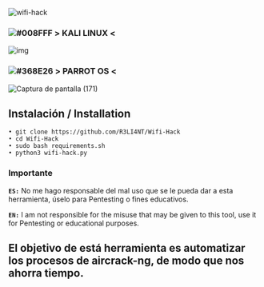 ![wifi-hack](https://user-images.githubusercontent.com/75953873/115979290-66309900-a55b-11eb-8259-4b125efc42bb.png)


### ![#008FFF](https://via.placeholder.com/15/2197EF/000000?text=+) > KALI LINUX <

![img](https://user-images.githubusercontent.com/75953873/115979146-99bef380-a55a-11eb-85f8-af7a81a05bc7.png)


### ![#368E26](https://via.placeholder.com/15/368E26/000000?text=+) > PARROT OS <

![Captura de pantalla (171)](https://user-images.githubusercontent.com/75953873/128929596-f1f58a5d-f7bd-4571-9fde-de03a225ba48.png)


## Instalación / Installation

```
• git clone https://github.com/R3LI4NT/Wifi-Hack
• cd Wifi-Hack
• sudo bash requirements.sh
• python3 wifi-hack.py
```

### Importante

**`ES:`** No me hago responsable del mal uso que se le pueda dar a esta herramienta, úselo para Pentesting o fines educativos.

**`EN:`**  I am not responsible for the misuse that may be given to this tool, use it for Pentesting or educational purposes.


## El objetivo de está herramienta es automatizar los procesos de aircrack-ng, de modo que nos ahorra tiempo.
